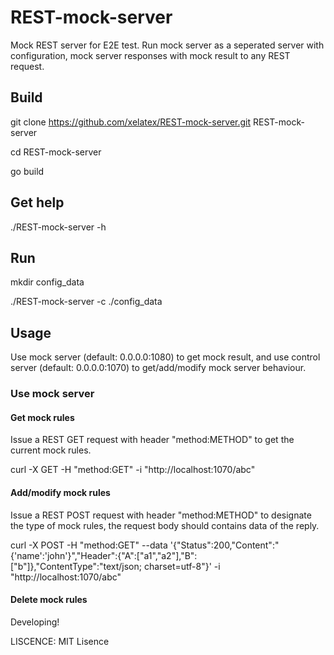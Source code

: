 # REST-mock-server
Mock REST server for E2E test. Run mock server as a seperated server with configuration, mock server responses with mock result to any REST request.

## Build
git clone https://github.com/xelatex/REST-mock-server.git REST-mock-server

cd REST-mock-server

go build

## Get help
./REST-mock-server -h

## Run
mkdir config_data

./REST-mock-server -c ./config_data

## Usage
Use mock server (default: 0.0.0.0:1080) to get mock result, and use control server (default: 0.0.0.0:1070) to get/add/modify mock server behaviour.

### Use mock server
#### Get mock rules
Issue a REST GET request with header "method:METHOD" to get the current mock rules.

curl -X GET -H "method:GET" -i "http://localhost:1070/abc"

#### Add/modify mock rules
Issue a REST POST request with header "method:METHOD" to designate the type of mock rules, the request body should contains data of the reply.

curl -X POST -H "method:GET" --data '{"Status":200,"Content":"{'name':'john'}","Header":{"A":["a1","a2"],"B":["b"]},"ContentType":"text/json; charset=utf-8"}' -i "http://localhost:1070/abc"

#### Delete mock rules
Developing!


LISCENCE: MIT Lisence
